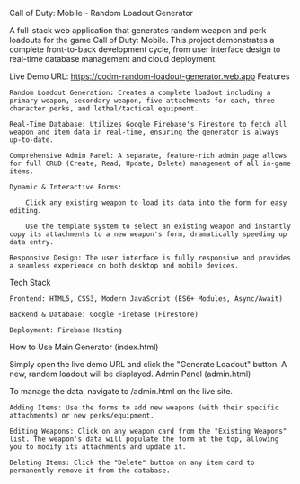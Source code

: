 Call of Duty: Mobile - Random Loadout Generator

A full-stack web application that generates random weapon and perk loadouts for the game Call of Duty: Mobile. This project demonstrates a complete front-to-back development cycle, from user interface design to real-time database management and cloud deployment.

Live Demo URL: https://codm-random-loadout-generator.web.app
Features

    Random Loadout Generation: Creates a complete loadout including a primary weapon, secondary weapon, five attachments for each, three character perks, and lethal/tactical equipment.

    Real-Time Database: Utilizes Google Firebase's Firestore to fetch all weapon and item data in real-time, ensuring the generator is always up-to-date.

    Comprehensive Admin Panel: A separate, feature-rich admin page allows for full CRUD (Create, Read, Update, Delete) management of all in-game items.

    Dynamic & Interactive Forms:

        Click any existing weapon to load its data into the form for easy editing.

        Use the template system to select an existing weapon and instantly copy its attachments to a new weapon's form, dramatically speeding up data entry.

    Responsive Design: The user interface is fully responsive and provides a seamless experience on both desktop and mobile devices.

Tech Stack

    Frontend: HTML5, CSS3, Modern JavaScript (ES6+ Modules, Async/Await)

    Backend & Database: Google Firebase (Firestore)

    Deployment: Firebase Hosting

How to Use
Main Generator (index.html)

Simply open the live demo URL and click the "Generate Loadout" button. A new, random loadout will be displayed.
Admin Panel (admin.html)

To manage the data, navigate to /admin.html on the live site.

    Adding Items: Use the forms to add new weapons (with their specific attachments) or new perks/equipment.

    Editing Weapons: Click on any weapon card from the "Existing Weapons" list. The weapon's data will populate the form at the top, allowing you to modify its attachments and update it.

    Deleting Items: Click the "Delete" button on any item card to permanently remove it from the database.
